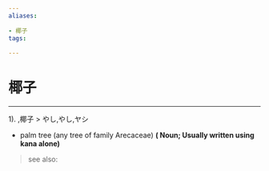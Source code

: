 ```yaml
---
aliases:
    
- 椰子
tags:
    
---
```


# 椰子
---
1).
,椰子 > やし,やし,ヤシ

- palm tree (any tree of family Arecaceae)
**( Noun; Usually written using kana alone)**
> see also: 
            